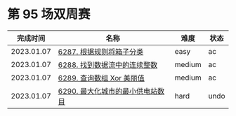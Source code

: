 # 第 95 场双周赛

**完成时间**|**名称**|**难度**|**状态**
------------|--------|--------|--------
2023.01.07|[6287. 根据规则将箱子分类](./6287.%20根据规则将箱子分类)|easy|ac
2023.01.07|[6288. 找到数据流中的连续整数](./6288.%20找到数据流中的连续整数)|medium|ac
2023.01.07|[6289. 查询数组 Xor 美丽值](./6289.%20查询数组%20Xor%20美丽值)|medium|ac
2023.01.07|[6290. 最大化城市的最小供电站数目](./6290.%20最大化城市的最小供电站数目)|hard|undo
